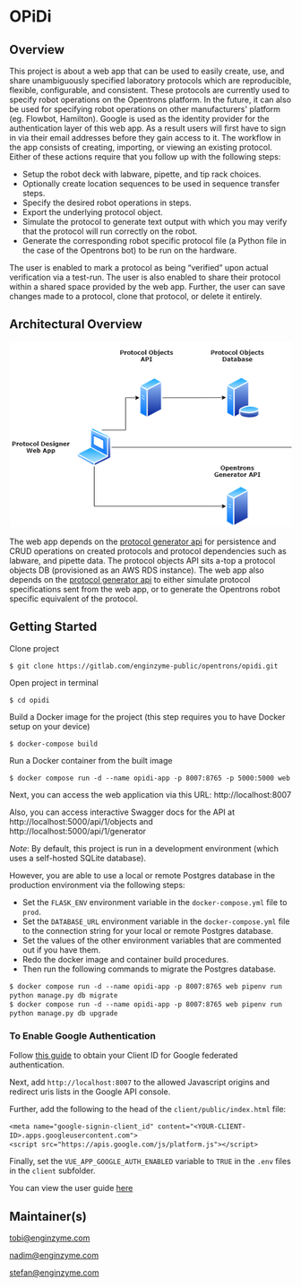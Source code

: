 # OPiDi

## Overview
This project is about a web app that can be used to easily create, use, and share unambiguously specified laboratory protocols which are reproducible, flexible, configurable, and consistent.
These protocols are currently used to specify robot operations on the Opentrons platform. In the future, it can also be used for specifying robot operations on other manufacturers' platform (eg. Flowbot, Hamilton).
Google is used as the identity provider for the authentication layer of this web app. As a result users will first have to sign in via their email addresses before they gain access to it.
The workflow in the app consists of creating, importing, or viewing an existing protocol. Either of these actions require that you follow up with the following steps:

* Setup the robot deck with labware, pipette, and tip rack choices.
* Optionally create location sequences to be used in sequence transfer steps.
* Specify the desired robot operations in steps.
* Export the underlying protocol object.
* Simulate the protocol to generate text output with which you may verify that the protocol will run correctly on the robot.
* Generate the corresponding robot specific protocol file (a Python file in the case of the Opentrons bot) to be run on the hardware.

The user is enabled to mark a protocol as being “verified” upon actual verification via a test-run. The user is also enabled to share their protocol within a shared space provided by the web app.
Further, the user can save changes made to a protocol, clone that protocol, or delete it entirely.
## Architectural Overview

![opd_architecture.png](client/public/assets/opd_architecture.png)

The web app depends on the [protocol generator api](server/protocol_objects_api) for persistence and CRUD operations on created protocols and protocol dependencies such as labware, and pipette data. The protocol objects API sits a-top a protocol objects DB (provisioned as an AWS RDS instance).
The web app also depends on the [protocol generator api](server/protocol_generator_api) to either simulate protocol specifications sent from the web app, or to generate the Opentrons robot specific equivalent of the protocol.

## Getting Started

Clone project

```
$ git clone https://gitlab.com/enginzyme-public/opentrons/opidi.git
```

Open project in terminal

```
$ cd opidi
```

Build a Docker image for the project (this step requires you to have Docker setup on your device)

```
$ docker-compose build 
```

Run a Docker container from the built image

```
$ docker compose run -d --name opidi-app -p 8007:8765 -p 5000:5000 web
```

Next, you can access the web application via this URL: http://localhost:8007

Also, you can access interactive Swagger docs for the API at http://localhost:5000/api/1/objects and http://localhost:5000/api/1/generator

*Note*: By default, this project is run in a development environment (which uses a self-hosted SQLite database).

However, you are able to use a local or remote Postgres database in the production environment via the following steps:
* Set the `FLASK_ENV` environment variable in the `docker-compose.yml` file to `prod`.
* Set the `DATABASE_URL` environment variable in the `docker-compose.yml` file to the connection string for your local or remote Postgres database.
* Set the values of the other environment variables that are commented out if you have them.
* Redo the docker image and container build procedures.
* Then run the following commands to migrate the Postgres database.

```
$ docker compose run -d --name opidi-app -p 8007:8765 web pipenv run python manage.py db migrate
$ docker compose run -d --name opidi-app -p 8007:8765 web pipenv run python manage.py db upgrade
```

### To Enable Google Authentication
Follow [this guide](https://developers.google.com/identity/sign-in/web/sign-in) to obtain your Client ID for Google federated authentication.

Next, add `http://localhost:8007` to the allowed Javascript origins and redirect uris lists in the Google API console.

Further, add the following to the head of the `client/public/index.html` file:
```
<meta name="google-signin-client_id" content="<YOUR-CLIENT-ID>.apps.googleusercontent.com">
<script src="https://apis.google.com/js/platform.js"></script>
```

Finally, set the `VUE_APP_GOOGLE_AUTH_ENABLED` variable to `TRUE` in the `.env` files in the `client` subfolder.

You can view the user guide [here](USER_MANUAL.md)

## Maintainer(s)
tobi@enginzyme.com

nadim@enginzyme.com

stefan@enginzyme.com
